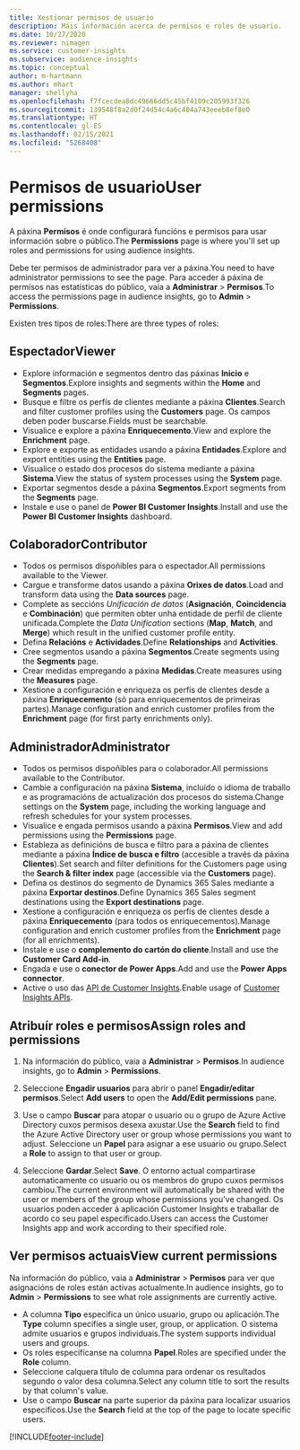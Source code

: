 ```yaml
---
title: Xestionar permisos de usuario
description: Máis información acerca de permisos e roles de usuario.
ms.date: 10/27/2020
ms.reviewer: nimagen
ms.service: customer-insights
ms.subservice: audience-insights
ms.topic: conceptual
author: m-hartmann
ms.author: mhart
manager: shellyha
ms.openlocfilehash: f7fcecdea8dc49666dd5c45bf4109c205993f326
ms.sourcegitcommit: 139548f8a2d0f24d54c4a6c404a743eeeb8ef8e0
ms.translationtype: HT
ms.contentlocale: gl-ES
ms.lasthandoff: 02/15/2021
ms.locfileid: "5268408"
---
```

# <a name="user-permissions"></a><span data-ttu-id="a976a-103">Permisos de usuario</span><span class="sxs-lookup"><span data-stu-id="a976a-103">User permissions</span></span>

<span data-ttu-id="a976a-104">A páxina **Permisos** é onde configurará funcións e permisos para usar información sobre o público.</span><span class="sxs-lookup"><span data-stu-id="a976a-104">The **Permissions** page is where you'll set up roles and permissions for using audience insights.</span></span>

<span data-ttu-id="a976a-105">Debe ter permisos de administrador para ver a páxina.</span><span class="sxs-lookup"><span data-stu-id="a976a-105">You need to have administrator permissions to see the page.</span></span> <span data-ttu-id="a976a-106">Para acceder á páxina de permisos nas estatísticas do público, vaia a **Administrar** > **Permisos**.</span><span class="sxs-lookup"><span data-stu-id="a976a-106">To access the permissions page in audience insights, go to **Admin** > **Permissions**.</span></span>

<span data-ttu-id="a976a-107">Existen tres tipos de roles:</span><span class="sxs-lookup"><span data-stu-id="a976a-107">There are three types of roles:</span></span>

## <a name="viewer"></a><span data-ttu-id="a976a-108">Espectador</span><span class="sxs-lookup"><span data-stu-id="a976a-108">Viewer</span></span>

- <span data-ttu-id="a976a-109">Explore información e segmentos dentro das páxinas **Inicio** e **Segmentos**.</span><span class="sxs-lookup"><span data-stu-id="a976a-109">Explore insights and segments within the **Home** and **Segments** pages.</span></span>
- <span data-ttu-id="a976a-110">Busque e filtre os perfís de clientes mediante a páxina **Clientes**.</span><span class="sxs-lookup"><span data-stu-id="a976a-110">Search and filter customer profiles using the **Customers** page.</span></span> <span data-ttu-id="a976a-111">Os campos deben poder buscarse.</span><span class="sxs-lookup"><span data-stu-id="a976a-111">Fields must be searchable.</span></span>
- <span data-ttu-id="a976a-112">Visualice e explore a páxina **Enriquecemento**.</span><span class="sxs-lookup"><span data-stu-id="a976a-112">View and explore the **Enrichment** page.</span></span>
- <span data-ttu-id="a976a-113">Explore e exporte as entidades usando a páxina **Entidades**.</span><span class="sxs-lookup"><span data-stu-id="a976a-113">Explore and export entities using the **Entities** page.</span></span>
- <span data-ttu-id="a976a-114">Visualice o estado dos procesos do sistema mediante a páxina **Sistema**.</span><span class="sxs-lookup"><span data-stu-id="a976a-114">View the status of system processes  using the **System** page.</span></span>
- <span data-ttu-id="a976a-115">Exportar segmentos desde a páxina **Segmentos**.</span><span class="sxs-lookup"><span data-stu-id="a976a-115">Export segments from the **Segments** page.</span></span>
- <span data-ttu-id="a976a-116">Instale e use o panel de **Power BI Customer Insights**.</span><span class="sxs-lookup"><span data-stu-id="a976a-116">Install and use the **Power BI Customer Insights** dashboard.</span></span>

## <a name="contributor"></a><span data-ttu-id="a976a-117">Colaborador</span><span class="sxs-lookup"><span data-stu-id="a976a-117">Contributor</span></span>

- <span data-ttu-id="a976a-118">Todos os permisos dispoñibles para o espectador.</span><span class="sxs-lookup"><span data-stu-id="a976a-118">All permissions available to the Viewer.</span></span>
- <span data-ttu-id="a976a-119">Cargue e transforme datos usando a páxina **Orixes de datos**.</span><span class="sxs-lookup"><span data-stu-id="a976a-119">Load and transform data using the **Data sources** page.</span></span>
- <span data-ttu-id="a976a-120">Complete as seccións *Unificación de datos* (**Asignación**, **Coincidencia** e **Combinación**) que permiten obter unha entidade de perfil de cliente unificada.</span><span class="sxs-lookup"><span data-stu-id="a976a-120">Complete the *Data Unification* sections (**Map**, **Match**, and **Merge**) which result in the unified customer profile entity.</span></span>
- <span data-ttu-id="a976a-121">Defina **Relacións** e **Actividades**.</span><span class="sxs-lookup"><span data-stu-id="a976a-121">Define **Relationships** and **Activities**.</span></span>
- <span data-ttu-id="a976a-122">Cree segmentos usando a páxina **Segmentos**.</span><span class="sxs-lookup"><span data-stu-id="a976a-122">Create segments using the **Segments** page.</span></span>
- <span data-ttu-id="a976a-123">Crear medidas empregando a páxina **Medidas**.</span><span class="sxs-lookup"><span data-stu-id="a976a-123">Create measures using the **Measures** page.</span></span>
- <span data-ttu-id="a976a-124">Xestione a configuración e enriqueza os perfís de clientes desde a páxina **Enriquecemento** (só para enriquecementos de primeiras partes).</span><span class="sxs-lookup"><span data-stu-id="a976a-124">Manage configuration and enrich customer profiles from the **Enrichment** page (for first party enrichments only).</span></span>

## <a name="administrator"></a><span data-ttu-id="a976a-125">Administrador</span><span class="sxs-lookup"><span data-stu-id="a976a-125">Administrator</span></span>

- <span data-ttu-id="a976a-126">Todos os permisos dispoñibles para o colaborador.</span><span class="sxs-lookup"><span data-stu-id="a976a-126">All permissions available to the Contributor.</span></span>
- <span data-ttu-id="a976a-127">Cambie a configuración na páxina **Sistema**, incluído o idioma de traballo e as programacións de actualización dos procesos do sistema.</span><span class="sxs-lookup"><span data-stu-id="a976a-127">Change settings on the **System** page, including the working language and refresh schedules for your system processes.</span></span>
- <span data-ttu-id="a976a-128">Visualice e engada permisos usando a páxina **Permisos**.</span><span class="sxs-lookup"><span data-stu-id="a976a-128">View and add permissions using the **Permissions** page.</span></span>
- <span data-ttu-id="a976a-129">Estableza as definicións de busca e filtro para a páxina de clientes mediante a páxina **Índice de busca e filtro** (accesible a través da páxina **Clientes**).</span><span class="sxs-lookup"><span data-stu-id="a976a-129">Set search and filter definitions for the Customers page using the **Search & filter index** page (accessible via the **Customers** page).</span></span>
- <span data-ttu-id="a976a-130">Defina os destinos do segmento de Dynamics 365 Sales mediante a páxina **Exportar destinos**.</span><span class="sxs-lookup"><span data-stu-id="a976a-130">Define Dynamics 365 Sales segment destinations using the **Export destinations** page.</span></span>
- <span data-ttu-id="a976a-131">Xestione a configuración e enriqueza os perfís de clientes desde a páxina **Enriquecemento** (para todos os enriquecementos).</span><span class="sxs-lookup"><span data-stu-id="a976a-131">Manage configuration and enrich customer profiles from the **Enrichment** page (for all enrichments).</span></span>
- <span data-ttu-id="a976a-132">Instale e use o **complemento do cartón do cliente**.</span><span class="sxs-lookup"><span data-stu-id="a976a-132">Install and use the **Customer Card Add-in**.</span></span>
- <span data-ttu-id="a976a-133">Engada e use o **conector de Power Apps**.</span><span class="sxs-lookup"><span data-stu-id="a976a-133">Add and use the **Power Apps connector**.</span></span>
- <span data-ttu-id="a976a-134">Active o uso das [API de Customer Insights](apis.md).</span><span class="sxs-lookup"><span data-stu-id="a976a-134">Enable usage of [Customer Insights APIs](apis.md).</span></span>

## <a name="assign-roles-and-permissions"></a><span data-ttu-id="a976a-135">Atribuír roles e permisos</span><span class="sxs-lookup"><span data-stu-id="a976a-135">Assign roles and permissions</span></span>

1. <span data-ttu-id="a976a-136">Na información do público, vaia a **Administrar** > **Permisos**.</span><span class="sxs-lookup"><span data-stu-id="a976a-136">In audience insights, go to **Admin** > **Permissions**.</span></span>

1. <span data-ttu-id="a976a-137">Seleccione **Engadir usuarios** para abrir o panel **Engadir/editar permisos**.</span><span class="sxs-lookup"><span data-stu-id="a976a-137">Select **Add users** to open the **Add/Edit permissions** pane.</span></span>

1. <span data-ttu-id="a976a-138">Use o campo **Buscar** para atopar o usuario ou o grupo de Azure Active Directory cuxos permisos desexa axustar.</span><span class="sxs-lookup"><span data-stu-id="a976a-138">Use the **Search** field to find the Azure Active Directory user or group whose permissions you want to adjust.</span></span> <span data-ttu-id="a976a-139">Seleccione un **Papel** para asignar a ese usuario ou grupo.</span><span class="sxs-lookup"><span data-stu-id="a976a-139">Select a **Role** to assign to that user or group.</span></span>

1. <span data-ttu-id="a976a-140">Seleccione **Gardar**.</span><span class="sxs-lookup"><span data-stu-id="a976a-140">Select **Save**.</span></span> <span data-ttu-id="a976a-141">O entorno actual compartirase automaticamente co usuario ou os membros do grupo cuxos permisos cambiou.</span><span class="sxs-lookup"><span data-stu-id="a976a-141">The current environment will automatically be shared with the user or members of the group whose permissions you've changed.</span></span> <span data-ttu-id="a976a-142">Os usuarios poden acceder á aplicación Customer Insights e traballar de acordo co seu papel especificado.</span><span class="sxs-lookup"><span data-stu-id="a976a-142">Users can access the Customer Insights app and work according to their specified role.</span></span>

## <a name="view-current-permissions"></a><span data-ttu-id="a976a-143">Ver permisos actuais</span><span class="sxs-lookup"><span data-stu-id="a976a-143">View current permissions</span></span>

<span data-ttu-id="a976a-144">Na información do público, vaia a **Administrar** > **Permisos** para ver que asignacións de roles están activas actualmente.</span><span class="sxs-lookup"><span data-stu-id="a976a-144">In audience insights, go to **Admin** > **Permissions** to see what role assignments are currently active.</span></span>

- <span data-ttu-id="a976a-145">A columna **Tipo** especifica un único usuario, grupo ou aplicación.</span><span class="sxs-lookup"><span data-stu-id="a976a-145">The **Type** column specifies a single user, group, or application.</span></span> <span data-ttu-id="a976a-146">O sistema admite usuarios e grupos individuais.</span><span class="sxs-lookup"><span data-stu-id="a976a-146">The system supports individual users and groups.</span></span>
- <span data-ttu-id="a976a-147">Os roles especifícanse na columna **Papel**.</span><span class="sxs-lookup"><span data-stu-id="a976a-147">Roles are specified under the **Role** column.</span></span>
- <span data-ttu-id="a976a-148">Seleccione calquera título de columna para ordenar os resultados segundo o valor desa columna.</span><span class="sxs-lookup"><span data-stu-id="a976a-148">Select any column title to sort the results by that column's value.</span></span>
- <span data-ttu-id="a976a-149">Use o campo **Buscar** na parte superior da páxina para localizar usuarios específicos.</span><span class="sxs-lookup"><span data-stu-id="a976a-149">Use the **Search** field at the top of the page to locate specific users.</span></span>


[!INCLUDE[footer-include](../includes/footer-banner.md)]